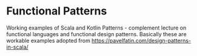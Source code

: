 Functional Patterns
=============

Working examples of Scala and Kotlin Patterns - complement lecture on functional languages and functional design patterns. Basically
these are workable examples adopted from https://pavelfatin.com/design-patterns-in-scala/
